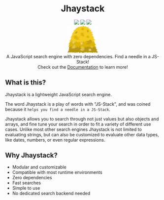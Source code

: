 <div align="center">
  <h1>Jhaystack</h1>
  <img src="https://img.shields.io/github/license/fukurosan/jhaystack" style="display:inline-block;">
  <img src="https://img.shields.io/npm/v/jhaystack?color=1" style="display:inline-block;">
  <img src="https://img.shields.io/badge/code_style-prettier-ff69b4.svg?style=flat-square" style="display:inline-block;">
  <br />
  <img src="/docs/logo.png?raw=true" style="width:100px;">
  <br />
  A JavaScript search engine with zero dependencies. Find a needle in a JS-Stack!
  <br>
  Check out the <a target="_blank" href="https://fukurosan.github.io/Jhaystack/docs/index.html">Documentation</a> to learn more!
</div>

## What is this?
Jhaystack is a lightweight JavaScript search engine.

The word Jhaystack is a play of words with "JS-Stack", and was coined because it `helps you find a needle in a JS-Stack`.

Jhaystack allows you to search through not just values but also objects and arrays, and fine tune your search in order to fit a variety of different use cases. Unlike most other search engines Jhaystack is not limited to evaluating strings, but can also be customized to evaluate other data types, like dates, numbers, or even regular expressions.

## Why Jhaystack?
- Modular and customizable
- Compatible with most runtime environments
- Zero dependencies
- Fast searches
- Simple to use
- No dedicated search backend needed
